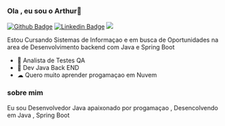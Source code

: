 

### Ola , eu sou o Arthur👋



[![Github Badge](https://img.shields.io/badge/-Github-000?style=flat-square&logo=Github&logoColor=white&link=https://github.com/arthur-dev21)](https://github.com/arthur-dev21)
[![Linkedin Badge](https://img.shields.io/badge/-LinkedIn-blue?style=flat-square&logo=Linkedin&logoColor=white&link=https://www.linkedin.com/in/arthurkenned/)](https://www.linkedin.com/in/arthurkenned/)
[<img src = "https://img.shields.io/badge/instagram-%23E4405F.svg?&style=for-the-badge&logo=instagram&logoColor=white">](https://www.instagram.com/arthur_knd_/)

Estou Cursando Sistemas de Informaçao e em busca de Oportunidades na area de Desenvolvimento backend com Java e Spring Boot

- 🔭 Analista de Testes QA 
- 🌱 Dev Java Back END
- ☁ Quero muito aprender progamaçao em Nuvem  




### sobre mim
Eu sou Desenvolvedor Java apaixonado por progamaçao , Desencolvendo em Java , Spring Boot






